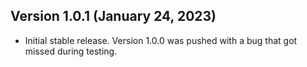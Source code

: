 ## Version 1.0.1 (January 24, 2023)
- Initial stable release.  Version 1.0.0 was pushed with a bug that got missed during testing.